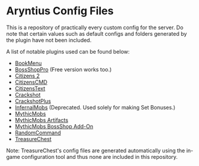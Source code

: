 # Aryntius Config Files
This is a repository of practically every custom config for the server.
Do note that certain values such as default configs and folders generated by the plugin have not been included.

A list of notable plugins used can be found below:
- [BookMenu](https://www.spigotmc.org/resources/bookmenu.41111/)
- [BossShopPro](https://www.spigotmc.org/resources/bossshoppro-the-most-powerful-chest-gui-shop-menu-plugin.25699/) (Free version works too.)
- [Citizens 2](https://ci.citizensnpcs.co/job/Citizens2/)
- [CitizensCMD](https://www.spigotmc.org/resources/citizens-cmd.30224/)
- [CitizensText](https://www.spigotmc.org/resources/citizenstext.40107/)
- [Crackshot](https://dev.bukkit.org/projects/crackshot)
- [CrackshotPlus](https://www.spigotmc.org/resources/%E2%96%91-crackshotplus-%E2%96%91-1-8-x-1-14-x-%E2%96%91.18085/)
- [InfernalMobs](https://www.spigotmc.org/resources/infernal-mobs.2156/) (Deprecated. Used solely for making Set Bonuses.)
- [MythicMobs](https://www.mythicmobs.net/index.php?pages/download/)
- [MythicMobs Artifacts](http://mythicmobs.net/index.php?resources/artifacts.37/)
- [MythicMobs BossShop Add-On](https://www.spigotmc.org/resources/mythicmobs-%E2%9A%94-bossshoppro-add-on-%E2%9A%94.58415/)
- [RandomCommand](https://www.spigotmc.org/resources/random-command.12640/)
- [TreasureChest](https://www.spigotmc.org/resources/treasurechest-reloaded.1747/)

Note: TreasureChest's config files are generated automatically using the in-game configuration tool and thus none are included in this repository.